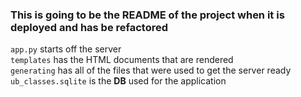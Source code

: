 ### This is going to be the README of the project when it is deployed and has be refactored
 
``app.py`` starts off the server </br>
``templates`` has the HTML documents that are rendered </br>
``generating`` has all of the files that were used to get  the server ready </br>
``ub_classes.sqlite`` is the **DB** used for the application


